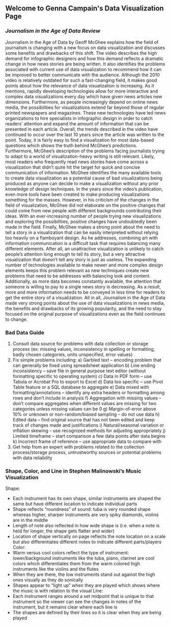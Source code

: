 ## Welcome to Genna Campain's Data Visualization Page

### _Journalism in the Age of Data Review_

Journalism in the Age of Data by Geoff McGhee explains how the field of journalism is changing with a new focus on data visualization and discusses some benefits and drawbacks of this shift. The video describes the high demand for infographic designers and how this demand reflects a dramatic change in how news stories are being written. It also identifies the problems associated with current use of data visualization to recommend how it can be improved to better communicate with the audience. Although the 2010 video is relatively outdated for such a fast-changing field, it makes good points about how the relevance of data visualization is increasing. As it mentions, rapidly developing technologies allow for more interactive and complex data visualizations every day which have given news articles new dimensions. Furthermore, as people increasingly depend on online news media, the possibilities for visualizations extend far beyond those of regular printed newspapers and magazines. These new technologies have led news organizations to hire specialists in infographic design in order to catch readers’ attention and expand the amount of information that can be presented in each article. Overall, the trends described in the video have continued to occur over the last 10 years since the article was written to the point. Today, it is fairly easy to find a visualization for most data-based questions which shows the truth behind McGhee’s predictions. Furthermore, McGhee’s description of the problems facing journalists trying to adapt to a world of visualization-heavy writing is still relevant. Likely, most readers who frequently read news stories have come across a visualization that didn’t quite hit the target for quick and concise communication of information. McGhee identifies the many available tools to create data visualization as a potential cause of bad visualizations being produced as anyone can decide to make a visualization without any prior knowledge of design techniques. In the years since the video’s publication, even more tools have been created to make producing visualizations something for the masses. However, in his criticism of the changes in the field of visualization, McGhee did not elaborate on the positive changes that could come from new people with different backgrounds contributing their ideas. With an ever-increasing number of people trying new visualizations and exploring the possibilities, positive changes have undoubtedly been made in the field. Finally, McGhee makes a strong point about the need to tell a story in a visualization that can be easily interpreted without relying too heavily on a flamboyant design. As he addresses, combining art with information communication is a difficult task that requires balancing many different elements. After all, an unattractive visualization is unlikely to catch people’s attention long enough to tell its story, but a very attractive visualization that doesn’t tell any story is just as useless. The expanding number of technologies available to make newer and more complex design elements keeps this problem relevant as new techniques create new problems that need to be addresses with balancing look and content. Additionally, as more data becomes constantly available, the attention that someone is willing to pay to a single news story is decreasing. As a result, more and more information needs to be conveyed in less time for readers to get the entire story of a visualization. All in all, Journalism in the Age of Data made very strong points about the use of data visualizations in news media, the benefits and drawbacks of its growing popularity, and the need to stay focused on the original purpose of visualizations even as the field continues to change.

### Bad Data Guide

1.	Consult data source for problems with data collection or storage process (ex: missing values, inconsistency in spelling or formatting, badly chosen categories, units unspecified, error values)
2.	Fix simple problems including:
a)	Garbled text – encoding problem that can generally be fixed using spreadsheet application
b)	Line ending inconsistency – save file in general purpose text editor (without formatting specific to operating system)
c)	Data in PDF form – use Tabula or Acrobat Pro to export to Excel
d)	Data too specific – use Pivot Table feature or a SQL database to aggregate
e)	Data mixed with formatting/annotations – identify any extra headers or formatting among rows and don’t include in analysis
f)	Aggregation with missing values – don’t compare aggregates when different values are missing for two categories unless missing values can be 0
g)	Margin-of-error above 10% or unknown or non-random/biased sampling – do not use data
h)	Edited data – find original source that has not been edited and keep track of changes made and justifications
i)	Natural/seasonal variation or inflation skewing – use recognized methods for adjusting appropriately
j)	Limited timeframe – start comparison a few data points after data begins
k)	Incorrect frame of reference – use appropriate data to compare with
3.	 Get help from an expert with problems related to the collection process/storage process, untrustworthy sources or potential problems with data reliability

### Shape, Color, and Line in Stephen Malinowski’s Music Visualization

Shape:
-	Each instrument has its own shape, similar instruments are shaped the same but have different location to indicate individual parts
-	Shape reflects “roundness” of sound: tuba is very rounded shape whereas higher, sharper instruments are very spiky diamonds, violins are in the middle
-	Length of note also reflected in how wide shape is (i.e. when a note is held for longer, the shape gets flatter and wider)
-	Location of shape vertically on page reflects the note location on a scale but also differentiates different notes to indicate different parts/players
Color: 
- Warm versus cool colors reflect the type of instrument: lower/background instruments like the tuba, piano, clarinet are cool colors which differentiates them from the warm colored high instruments like the violins and the flutes
-	When they are there, the low instruments stand out against the high ones visually as they do sonically
-	Shapes appear to “light up” when they are played which shows where the music is with relation to the visual
Line:
-	Each instrument ranges around a set midpoint that is unique to that instrument so the viewer can see the changes in notes of the instrument, but it remains clear where each line is
-	The shapes are defined by their lines so it is clear when they are being played
